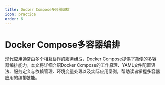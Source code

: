 ```yaml
---
title: Docker Compose多容器编排
icon: practice
order: 6
---
```


# Docker Compose多容器编排

现代应用通常由多个相互协作的服务组成，Docker Compose提供了简便的多容器编排能力。本文将详细介绍Docker Compose的工作原理、YAML文件配置语法、服务定义与依赖管理、环境变量处理以及实际应用案例，帮助读者掌握多容器应用的编排技能。

